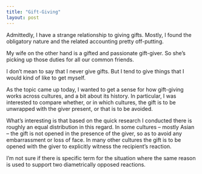 ```yaml
---
title: "Gift-Giving"
layout: post
---
```

Admittedly, I have a strange relationship to giving gifts. Mostly, I found the obligatory nature and the related accounting pretty off-putting. 

My wife on the other hand is a gifted and passionate gift-giver. So she’s picking up those duties for all our common friends. 

I don’t mean to say that I never give gifts. But I tend to give things that I would kind of like to get myself.

As the topic came up today, I wanted to get a sense for how gift-giving works across cultures, and a bit about its history. In particular, I was interested to compare whether, or in which cultures, the gift is to be unwrapped with the giver present, or that is to be avoided.

What’s interesting is that based on the quick research I conducted there is roughly an equal distribution in this regard. In some cultures – mostly Asian – the gift is not opened in the presence of the giver, so as to avoid any embarrassment or loss of face. In many other cultures the gift is to be opened with the giver to explicitly witness the recipient’s reaction.

I’m not sure if there is specific term for the situation where the same reason is used to support two diametrically opposed reactions. 

